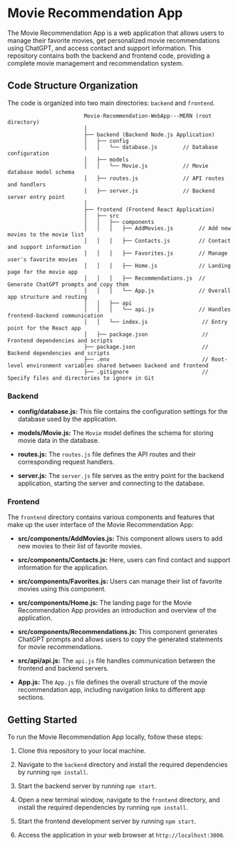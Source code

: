 # Movie Recommendation App

The Movie Recommendation App is a web application that allows users to manage their favorite movies, get personalized movie recommendations using ChatGPT, and access contact and support information. This repository contains both the backend and frontend code, providing a complete movie management and recommendation system.

## Code Structure Organization

The code is organized into two main directories: `backend` and `frontend`.

                            Movie-Recommendation-WebApp---MERN (root directory)
                            │
                            ├── backend (Backend Node.js Application)
                            │   ├── config
                            │   │   └── database.js        // Database configuration
                            │   ├── models
                            │   │   └── Movie.js           // Movie database model schema
                            │   ├── routes.js              // API routes and handlers
                            │   ├── server.js              // Backend server entry point
                            │
                            ├── frontend (Frontend React Application)
                            │   ├── src
                            │   │   ├── components
                            │   │   │   ├── AddMovies.js        // Add new movies to the movie list
                            │   │   │   ├── Contacts.js         // Contact and support information
                            │   │   │   ├── Favorites.js        // Manage user's favorite movies
                            │   │   │   ├── Home.js             // Landing page for the movie app
                            │   │   │   ├── Recommendations.js  // Generate ChatGPT prompts and copy them
                            │   │   │   └── App.js              // Overall app structure and routing
                            │   │   ├── api
                            │   │   │   └── api.js              // Handles frontend-backend communication
                            │   │   └── index.js                 // Entry point for the React app
                            │   ├── package.json                 // Frontend dependencies and scripts
                            ├── package.json                     // Backend dependencies and scripts
                            ├── .env                             // Root-level environment variables shared between backend and frontend
                            ├── .gitignore                       // Specify files and directories to ignore in Git

### Backend

- **config/database.js:** This file contains the configuration settings for the database used by the application.

- **models/Movie.js:** The `Movie` model defines the schema for storing movie data in the database.

- **routes.js:** The `routes.js` file defines the API routes and their corresponding request handlers.

- **server.js:** The `server.js` file serves as the entry point for the backend application, starting the server and connecting to the database.

### Frontend

The `frontend` directory contains various components and features that make up the user interface of the Movie Recommendation App:

- **src/components/AddMovies.js:** This component allows users to add new movies to their list of favorite movies.

- **src/components/Contacts.js:** Here, users can find contact and support information for the application.

- **src/components/Favorites.js:** Users can manage their list of favorite movies using this component.

- **src/components/Home.js:** The landing page for the Movie Recommendation App provides an introduction and overview of the application.

- **src/components/Recommendations.js:** This component generates ChatGPT prompts and allows users to copy the generated statements for movie recommendations.

- **src/api/api.js:** The `api.js` file handles communication between the frontend and backend servers.

- **App.js:** The `App.js` file defines the overall structure of the movie recommendation app, including navigation links to different app sections.

## Getting Started

To run the Movie Recommendation App locally, follow these steps:

1. Clone this repository to your local machine.

2. Navigate to the `backend` directory and install the required dependencies by running `npm install`.

3. Start the backend server by running `npm start`.

4. Open a new terminal window, navigate to the `frontend` directory, and install the required dependencies by running `npm install`.

5. Start the frontend development server by running `npm start`.

6. Access the application in your web browser at `http://localhost:3000`.
